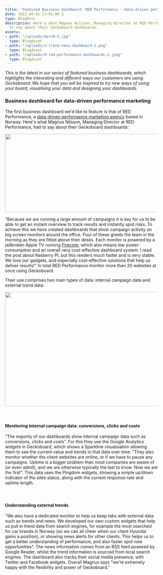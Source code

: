 ```yaml
---
title: 'Featured Business Dashboard: RED Performance - Data-driven performance marketing'
date: 2012-08-01 13:01:00 Z
type: BlogPost
description: Here's what Magnus Nilsson, Managing Director at RED Performance, had
  to say about their Geckoboard dashboards.
assets:
- path: "/uploads/hero9-5.jpg"
  type: BlogAsset
- path: "/uploads/1-trend-news-dashboard-2.png"
  type: BlogAsset
- path: "/uploads/0-red-performance-dashboards-2.jpeg"
  type: BlogAsset
---
```


<p><em>This is the latest in our series of featured business dashboards, which highlights the interesting and different ways our customers are using Geckoboard. We hope that you will be inspired to try new ways of using your board, visualising your data and designing your dashboards.</em></p>
<h3>Business dashboard for data-driven performance marketing</h3>
The first business dashboard we'd like to feature is that of RED Performance, a <a href="http://www.redperformance.no" target="_blank">data-driven performance marketing agency</a> based in Norway. Here's what Magnus Nilsson, Managing Director at RED Performance, had to say about their Geckoboard dashboards:
<p><img src="/uploads/0-red-performance-dashboards-2.jpeg" alt="" width="630" height="259"></p>
<p>"Because we are running a large amount of campaigns it is key for us to be able to get an instant overview to track results and instantly spot risks. To achieve this we have created dashboards that show campaign activity on big screen monitors around the office. Four of these greets the team in the morning as they are fitted above their desks. Each monitor is powered by a jailbroken Apple TV running <a href="http://firecore.com/" target="_blank">Firecore</a>, which also means low power-consumption and an overall very cost-effective dashboard system. I read the post about Rasberry PI, but this renders much faster and is very stable. We love our gadgets, and especially cost-effective solutions that help us deliver results!" In total RED Performance monitor more than 20 websites at once using Geckoboard.</p>
<p>Their use comprises two main types of data: internal campaign data and external trend data:</p>
<p><img src="/uploads/1-trend-news-dashboard-2.png" alt="" width="630" height="377"></p>
<h4> </h4>
<h4><strong>Monitoring internal campaign data: conversions, clicks and costs</strong></h4>
"The majority of our dashboards show internal campaign data such as conversions, clicks and costs". For this they use the Google Analytics widgets in Geckoboard, which shows a Sparkline visualisation allowing them to see the current value and trends in that data over time. "They also monitor whether the client websites are online, or if we have to pause any campaigns. Uptime is a bigger problem than most companies are aware of (or even admit), and we are otherwise typically the last to know. Now we are the first". This data uses the Pingdom widgets, showing a simple up/down indicator of the sites status, along with the current response rate and uptime length.<br>
<h4> </h4>
<h4><strong>Understanding external trends</strong></h4>
"We also have a dedicated monitor to help us keep tabs with external data such as trends and news. We developed our own custom widgets that help us pull in trend data from search engines, for example the most searched for car brands in Norway (so we can all cheer when our client Hyundai gains a position), or showing news alerts for other clients. This helps us to get a better understanding of performance, and also faster spot new opportunities". The news information comes from an RSS feed powered by Google Reader, whilst the trend information is sourced from local search engines. The dashboard also tracks their social media presence, with Twitter and Facebook widgets. Overall Magnus says "we're extremely happy with the flexibility and power of Geckoboard."<br>
